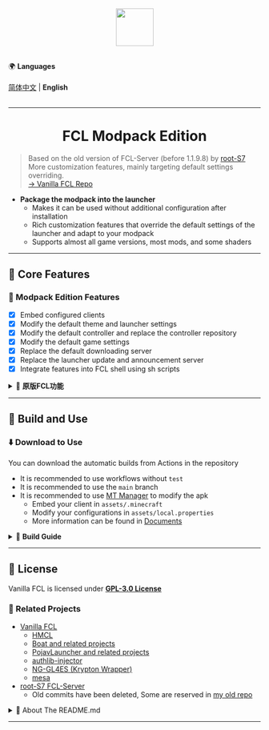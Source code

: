 <!DOCTYPE text/markdown>
<html lang="zh-CN" style="">
<head><meta charset="UTF-8"/></head>
<body>
<br/><br/>
<div align="center">
    <img width="75" src="/FCL/src/main/res/drawable/img_app.png"></img>
</div>
<br/>

🌍 **Languages**  
<br/>
[简体中文](./README.md) | **English**  
<br/>

---

<h1 align="center">FCL Modpack Edition</h1>

> Based on the old version of FCL-Server (before 1.1.9.8) by [root-S7](https://github.com/root-S7)  
> More customization features, mainly targeting default settings overriding.  
> [→ Vanilla FCL Repo](https://github.com/FCL-Team/FoldCraftLauncher)  

- **Package the modpack into the launcher**
  - Makes it can be used without additional configuration after installation
  - Rich customization features that override the default settings of the launcher and adapt to your modpack
  - Supports almost all game versions, most mods, and some shaders

---

## 🚀 Core Features

### 🧩 Modpack Edition Features
- [x] Embed configured clients
- [x] Modify the default theme and launcher settings
- [x] Modify the default controller and replace the controller repository
- [x] Modify the default game settings
- [x] Replace the default downloading server
- [x] Replace the launcher update and announcement server
- [x] Integrate features into FCL shell using sh scripts

<details>
<summary markdown='1'>📂 <strong>原版FCL功能</strong></summary>

---

###  ✨ Vanilla FCL Features

> ~~I agree with what you say, but「FCL」is a Minecraft Java Edition launcher made by FCL-Team, built upon the core functionalities of [HMCL](https://github.com/HMCL-dev/HMCL) and integrating the [PojavLauncher](https://github.com/PojavLauncherTeam/PojavLauncher) and [Boat](https://github.com/AOF-Dev/Boat) backends. The launcher is used in a system called「Android」, where the person selected by the system will be authorized to use 「JVM」, operating the power of 「Java」. You are going to act a mysterious user called「Greenhand」. During the freely use of the launcher, you can install different versions, make various mods work together and find out the reason of crash, discover the truth of「xxException:」.~~  

> **Project Introduction**  
> 「Fold Craft Launcher」 is a Minecraft: Java Edition launcher for Android platforms developed by the FCL Team. Built upon the core functionalities of [HMCL](https://github.com/HMCL-dev/HMCL) and integrating the [PojavLauncher](https://github.com/PojavLauncherTeam/PojavLauncher) and [Boat](https://github.com/AOF-Dev/Boat) backends, it enables users to enjoy Java Edition MC on mobile devices, supporting mod loading and operation across all versions.

#### ✅ Full Version Support
- Native support for all Minecraft versions (including latest snapshots)
- Mod loader support: Forge/NeoForge/LiteLoader/OptiFine/Fabric/Quilt...

#### ⚙️ Key Highlights
- Built-in multi-version Java runtimes (Java 8/11/17/21) with custom Java import support
- Virtual mouse and customizable key mapping
- Shaders support (requires VirGL/Zink/MG renderers)
- Dynamic resource management (mods/modpacks/textures/shaders/saves)
- Personalized theme customization (background/color schemes)
- Supports renderer and driver pluginization

</details>

---

## 🤝 Build and Use
### ⬇️ Download to Use
You can download the automatic builds from Actions in the repository
- It is recommended to use workflows without `test`
- It is recommended to use the `main` branch
- It is recommended to use [MT Manager](https://mt2.cn/) to modify the apk
  - Embed your client in `assets/.minecraft`
  - Modify your configurations in `assets/local.properties`
  - More information can be found in [Documents](https://github.com/hyplant-team/FoldCraftLauncher/tree/doc)

<details>
<summary markdown='1'>📂 <strong>Build Guide</strong></summary>

---

### 📦 Build Guide
You can use Android Studio to automate configuration and build

#### 🛠️ Setup the Environment
- Gradle: `gradle-8.9-bin`
  - android-application: `8.7.2`
  - android-library: `8.7.2`
  - kotlin-android: `2.0.21`
- Android SDK
  - platforms: `android-35`
  - build-tools: `34.0.0`
  - ndk: `27.0.12077973`
  - cmake: `3.22.1`
  > Differs to the vanilla version, `targetSdk` has been set to `28` to implement the FCL Shell extension
  > ```Toml
  > compileSdk = "35"
  > minSdk = "26"
  > targetSdk = "28"
  > ```

#### 🪛 Command-line Flags

- `"-Darch=all"`: Compiled architecture, affecting libs and built-in JRE
  - `all`: all of the following, and the package will be large
  - `arm`: only `armeabi-v7a`, for old phones
  - `arm64`: only `arm64-v8a`, for most phones
  - `x86`: only `x86`, for old computers with Android
  - `x86_64`: only `x64`, for most computers with Android
  
- `"-DpkgName=com.tungsten.fcl.modpack"`: Customize the package name
  - Makes it possible to install different modpacks editions and official/official debug versions together
  - A package name of some popular large game may active Game Mode on some devices, and may improve game performance
  - Default value: `com.tungsten.fcl.modpack`
  
- `"-DappName=FCL modpack"`: Customize the application name
  - App name will show bellow app icon on desktop, in app details and FCL main page hint text
  - Default value: `FCL modpack`
</details>

---

## 📜 License

Vanilla FCL is licensed under **[GPL-3.0 License](https://www.gnu.org/licenses/gpl-3.0.html)**

### 🔗 Related Projects
- [Vanilla FCL](https://github.com/FCL-Team/FoldCraftLauncher)
  - [HMCL](https://github.com/HMCL-dev/HMCL)
  - [Boat and related projects](https://github.com/AOF-Dev/Boat)
  - [PojavLauncher and related projects](https://github.com/PojavLauncherTeam/PojavLauncher)
  - [authlib-injector](https://github.com/yushijinhun/authlib-injector)
  - [NG-GL4ES (Krypton Wrapper)](https://github.com/BZLZHH/NG-GL4ES)
  - [mesa](https://gitlab.freedesktop.org/mesa/mesa)
- [root-S7 FCL-Server](https://github.com/root-S7/FoldCraftLauncher)
  - Old commits have been deleted, Some are reserved in [my old repo](https://github.com/hyplant/FoldCraftLauncherModpack-old)
<details>
<summary>📂 About The README.md</summary>

---

### 📝 About The README.md
This document refers to the README.md of the original FCL and root-S7 FCL-Server
</details>

---

</body></html>
